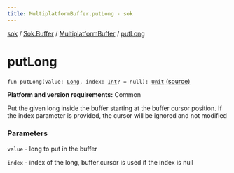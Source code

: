 ```yaml
---
title: MultiplatformBuffer.putLong - sok
---
```


[sok](../../index.html) / [Sok.Buffer](../index.html) / [MultiplatformBuffer](index.html) / [putLong](./put-long.html)

# putLong

`fun putLong(value: `[`Long`](https://kotlinlang.org/api/latest/jvm/stdlib/kotlin/-long/index.html)`, index: `[`Int`](https://kotlinlang.org/api/latest/jvm/stdlib/kotlin/-int/index.html)`? = null): `[`Unit`](https://kotlinlang.org/api/latest/jvm/stdlib/kotlin/-unit/index.html) [(source)](https://github.com/SeekDaSky/Sok/tree/master/common/sok-common/src/Sok/Buffer/MultiplatformBuffer.kt#L394)

**Platform and version requirements:** Common

Put the given long inside the buffer starting at the buffer cursor position. If the index parameter is provided, the
cursor will be ignored and not modified

### Parameters

`value` - long to put in the buffer

`index` - index of the long, buffer.cursor is used if the index is null